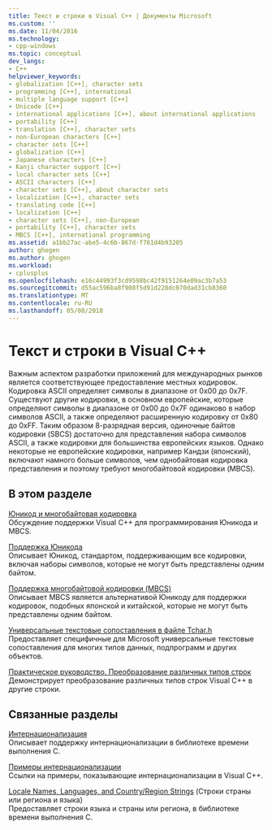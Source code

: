 ```yaml
---
title: Текст и строки в Visual C++ | Документы Microsoft
ms.custom: ''
ms.date: 11/04/2016
ms.technology:
- cpp-windows
ms.topic: conceptual
dev_langs:
- C++
helpviewer_keywords:
- globalization [C++], character sets
- programming [C++], international
- multiple language support [C++]
- Unicode [C++]
- international applications [C++], about international applications
- portability [C++]
- translation [C++], character sets
- non-European characters [C++]
- character sets [C++]
- globalization [C++]
- Japanese characters [C++]
- Kanji character support [C++]
- local character sets [C++]
- ASCII characters [C++]
- character sets [C++], about character sets
- localization [C++], character sets
- translating code [C++]
- localization [C++]
- character sets [C++], non-European
- portability [C++], character sets
- MBCS [C++], international programming
ms.assetid: a1bb27ac-abe5-4c6b-867d-f761d4b93205
author: ghogen
ms.author: ghogen
ms.workload:
- cplusplus
ms.openlocfilehash: e16c44993f3cd9598bc42f9151264e09ac3b7a53
ms.sourcegitcommit: d55ac596ba8f908f5d91d228dc070dad31cb8360
ms.translationtype: MT
ms.contentlocale: ru-RU
ms.lasthandoff: 05/08/2018
---
```

# <a name="text-and-strings-in-visual-c"></a>Текст и строки в Visual C++
Важным аспектом разработки приложений для международных рынков является соответствующее предоставление местных кодировок. Кодировка ASCII определяет символы в диапазоне от 0x00 до 0x7F. Существуют другие кодировки, в основном европейские, которые определяют символы в диапазоне от 0x00 до 0x7F одинаково в набор символов ASCII, а также определяют расширенную кодировку от 0x80 до 0xFF. Таким образом 8-разрядная версия, одиночные байтов кодировки (SBCS) достаточно для представления набора символов ASCII, а также кодировки для большинства европейских языков. Однако некоторые не европейские кодировки, например Кандзи (японский), включают намного больше символов, чем однобайтовая кодировка представления и поэтому требуют многобайтовой кодировки (MBCS).  
  
## <a name="in-this-section"></a>В этом разделе  
 [Юникод и многобайтовая кодировка](../text/unicode-and-mbcs.md)  
 Обсуждение поддержки Visual C++ для программирования Юникода и MBCS.  
  
 [Поддержка Юникода](../text/support-for-unicode.md)  
 Описывает Юникод, стандартом, поддерживающим все кодировки, включая наборы символов, которые не могут быть представлены одним байтом.  
  
 [Поддержка многобайтовой кодировки (MBCS)](../text/support-for-multibyte-character-sets-mbcss.md)  
 Описывает MBCS является альтернативой Юникоду для поддержки кодировок, подобных японской и китайской, которые не могут быть представлены одним байтом.  
  
 [Универсальные текстовые сопоставления в файле Tchar.h](../text/generic-text-mappings-in-tchar-h.md)  
 Предоставляет специфичные для Microsoft универсальные текстовые сопоставления для многих типов данных, подпрограмм и других объектов.  
  
 [Практическое руководство. Преобразование различных типов строк](../text/how-to-convert-between-various-string-types.md)  
 Демонстрирует преобразование различных типов строк Visual C++ в другие строки.  
  
## <a name="related-sections"></a>Связанные разделы  
 [Интернационализация](../c-runtime-library/internationalization.md)  
 Описывает поддержку интернационализации в библиотеке времени выполнения C.  
  
 [Примеры интернационализации](http://msdn.microsoft.com/en-us/aa8d390c-cf4c-4dd8-9dea-74d81f93f2f8)  
 Ссылки на примеры, показывающие интернационализации в Visual C++.  
  
 [Locale Names, Languages, and Country/Region Strings](../c-runtime-library/locale-names-languages-and-country-region-strings.md) (Строки страны или региона и языка)  
 Предоставляет строки языка и страны или региона, в библиотеке времени выполнения C.